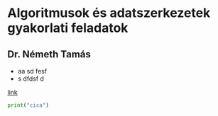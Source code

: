 # Algoritmusok és adatszerkezetek gyakorlati feladatok

## Dr. Németh Tamás

- aa sd fesf
- s dfdsf d

[link](https://tomuwhu.github.io/algagyakleadas2/f1.py)

```python
print("cica")
```
